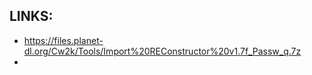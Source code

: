 
## LINKS:
* <https://files.planet-dl.org/Cw2k/Tools/Import%20REConstructor%20v1.7f_Passw_q.7z>
* 

